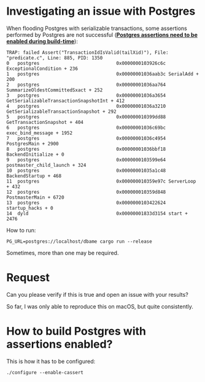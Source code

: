 # Investigating an issue with Postgres

When flooding Postgres with serializable transactions, some assertions performed by Postgres
are not successful ([**Postgres assertions need to be enabled during build-time**](#how-to-build-postgres-with-assertions-enabled)):

```
TRAP: failed Assert("TransactionIdIsValid(tailXid)"), File: "predicate.c", Line: 885, PID: 1350
0   postgres                            0x0000000103926c6c ExceptionalCondition + 236
1   postgres                            0x00000001036aab3c SerialAdd + 200
2   postgres                            0x00000001036aa764 SummarizeOldestCommittedSxact + 252
3   postgres                            0x00000001036a3654 GetSerializableTransactionSnapshotInt + 412
4   postgres                            0x00000001036a3210 GetSerializableTransactionSnapshot + 292
5   postgres                            0x000000010399dd88 GetTransactionSnapshot + 404
6   postgres                            0x00000001036c69bc exec_bind_message + 1952
7   postgres                            0x00000001036c4954 PostgresMain + 2900
8   postgres                            0x00000001036bbf18 BackendInitialize + 0
9   postgres                            0x0000000103599e64 postmaster_child_launch + 324
10  postgres                            0x00000001035a1c48 BackendStartup + 468
11  postgres                            0x000000010359e97c ServerLoop + 432
12  postgres                            0x000000010359d848 PostmasterMain + 6720
13  postgres                            0x0000000103422624 startup_hacks + 0
14  dyld                                0x00000001833d3154 start + 2476
```

How to run:

```shell
PG_URL=postgres://localhost/dbame cargo run --release
```

Sometimes, more than one may be required.

# Request

Can you please verify if this is true and open an issue with your results?

So far, I was only able to reproduce this on macOS, but quite consistently.

# How to build Postgres with assertions enabled?

This is how it has to be configured:

```shell
./configure --enable-cassert
```

